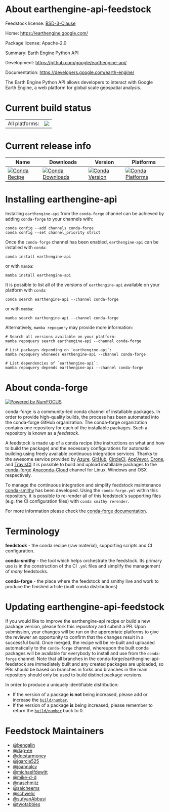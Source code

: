 About earthengine-api-feedstock
===============================

Feedstock license: [BSD-3-Clause](https://github.com/conda-forge/earthengine-api-feedstock/blob/main/LICENSE.txt)

Home: https://earthengine.google.com/

Package license: Apache-2.0

Summary: Earth Engine Python API

Development: https://github.com/google/earthengine-api/

Documentation: https://developers.google.com/earth-engine/

The Earth Engine Python API allows developers to interact with
Google Earth Engine, a web platform for global scale geospatial analysis.


Current build status
====================


<table><tr><td>All platforms:</td>
    <td>
      <a href="https://dev.azure.com/conda-forge/feedstock-builds/_build/latest?definitionId=4769&branchName=main">
        <img src="https://dev.azure.com/conda-forge/feedstock-builds/_apis/build/status/earthengine-api-feedstock?branchName=main">
      </a>
    </td>
  </tr>
</table>

Current release info
====================

| Name | Downloads | Version | Platforms |
| --- | --- | --- | --- |
| [![Conda Recipe](https://img.shields.io/badge/recipe-earthengine--api-green.svg)](https://anaconda.org/conda-forge/earthengine-api) | [![Conda Downloads](https://img.shields.io/conda/dn/conda-forge/earthengine-api.svg)](https://anaconda.org/conda-forge/earthengine-api) | [![Conda Version](https://img.shields.io/conda/vn/conda-forge/earthengine-api.svg)](https://anaconda.org/conda-forge/earthengine-api) | [![Conda Platforms](https://img.shields.io/conda/pn/conda-forge/earthengine-api.svg)](https://anaconda.org/conda-forge/earthengine-api) |

Installing earthengine-api
==========================

Installing `earthengine-api` from the `conda-forge` channel can be achieved by adding `conda-forge` to your channels with:

```
conda config --add channels conda-forge
conda config --set channel_priority strict
```

Once the `conda-forge` channel has been enabled, `earthengine-api` can be installed with `conda`:

```
conda install earthengine-api
```

or with `mamba`:

```
mamba install earthengine-api
```

It is possible to list all of the versions of `earthengine-api` available on your platform with `conda`:

```
conda search earthengine-api --channel conda-forge
```

or with `mamba`:

```
mamba search earthengine-api --channel conda-forge
```

Alternatively, `mamba repoquery` may provide more information:

```
# Search all versions available on your platform:
mamba repoquery search earthengine-api --channel conda-forge

# List packages depending on `earthengine-api`:
mamba repoquery whoneeds earthengine-api --channel conda-forge

# List dependencies of `earthengine-api`:
mamba repoquery depends earthengine-api --channel conda-forge
```


About conda-forge
=================

[![Powered by
NumFOCUS](https://img.shields.io/badge/powered%20by-NumFOCUS-orange.svg?style=flat&colorA=E1523D&colorB=007D8A)](https://numfocus.org)

conda-forge is a community-led conda channel of installable packages.
In order to provide high-quality builds, the process has been automated into the
conda-forge GitHub organization. The conda-forge organization contains one repository
for each of the installable packages. Such a repository is known as a *feedstock*.

A feedstock is made up of a conda recipe (the instructions on what and how to build
the package) and the necessary configurations for automatic building using freely
available continuous integration services. Thanks to the awesome service provided by
[Azure](https://azure.microsoft.com/en-us/services/devops/), [GitHub](https://github.com/),
[CircleCI](https://circleci.com/), [AppVeyor](https://www.appveyor.com/),
[Drone](https://cloud.drone.io/welcome), and [TravisCI](https://travis-ci.com/)
it is possible to build and upload installable packages to the
[conda-forge](https://anaconda.org/conda-forge) [Anaconda-Cloud](https://anaconda.org/)
channel for Linux, Windows and OSX respectively.

To manage the continuous integration and simplify feedstock maintenance
[conda-smithy](https://github.com/conda-forge/conda-smithy) has been developed.
Using the ``conda-forge.yml`` within this repository, it is possible to re-render all of
this feedstock's supporting files (e.g. the CI configuration files) with ``conda smithy rerender``.

For more information please check the [conda-forge documentation](https://conda-forge.org/docs/).

Terminology
===========

**feedstock** - the conda recipe (raw material), supporting scripts and CI configuration.

**conda-smithy** - the tool which helps orchestrate the feedstock.
                   Its primary use is in the construction of the CI ``.yml`` files
                   and simplify the management of *many* feedstocks.

**conda-forge** - the place where the feedstock and smithy live and work to
                  produce the finished article (built conda distributions)


Updating earthengine-api-feedstock
==================================

If you would like to improve the earthengine-api recipe or build a new
package version, please fork this repository and submit a PR. Upon submission,
your changes will be run on the appropriate platforms to give the reviewer an
opportunity to confirm that the changes result in a successful build. Once
merged, the recipe will be re-built and uploaded automatically to the
`conda-forge` channel, whereupon the built conda packages will be available for
everybody to install and use from the `conda-forge` channel.
Note that all branches in the conda-forge/earthengine-api-feedstock are
immediately built and any created packages are uploaded, so PRs should be based
on branches in forks and branches in the main repository should only be used to
build distinct package versions.

In order to produce a uniquely identifiable distribution:
 * If the version of a package **is not** being increased, please add or increase
   the [``build/number``](https://docs.conda.io/projects/conda-build/en/latest/resources/define-metadata.html#build-number-and-string).
 * If the version of a package **is** being increased, please remember to return
   the [``build/number``](https://docs.conda.io/projects/conda-build/en/latest/resources/define-metadata.html#build-number-and-string)
   back to 0.

Feedstock Maintainers
=====================

* [@bengalin](https://github.com/bengalin/)
* [@dag-ee](https://github.com/dag-ee/)
* [@dotstarmoney](https://github.com/dotstarmoney/)
* [@jgarcia525](https://github.com/jgarcia525/)
* [@joannalcy](https://github.com/joannalcy/)
* [@michaelfdewitt](https://github.com/michaelfdewitt/)
* [@mike-d-d](https://github.com/mike-d-d/)
* [@naschmitz](https://github.com/naschmitz/)
* [@saicheems](https://github.com/saicheems/)
* [@schwehr](https://github.com/schwehr/)
* [@sufyanAbbasi](https://github.com/sufyanAbbasi/)
* [@twotabbies](https://github.com/twotabbies/)

